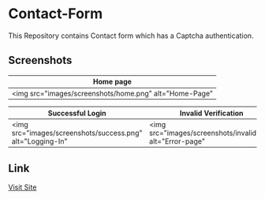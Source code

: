 # Contact-Form

This Repository contains Contact form which has a Captcha authentication.

## Screenshots

| Home page |
| --------- |
| <img src="images/screenshots/home.png" alt="Home-Page" |

| Successful Login | Invalid Verification |
| ---------------- | -------------------- |
| <img src="images/screenshots/success.png" alt="Logging-In" | <img src="images/screenshots/invalid.png" alt="Error-page" |

## Link
[Visit Site](https://atharvashirsh.github.io/Contact-Form/)
